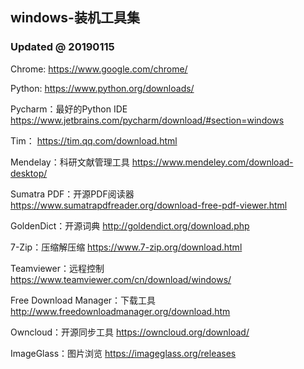 
## windows-装机工具集
### Updated @ 20190115
Chrome: 
  https://www.google.com/chrome/

Python:
  https://www.python.org/downloads/
  
Pycharm：最好的Python IDE
  https://www.jetbrains.com/pycharm/download/#section=windows
  
Tim：
  https://tim.qq.com/download.html

Mendelay：科研文献管理工具
  https://www.mendeley.com/download-desktop/
  
Sumatra PDF：开源PDF阅读器
  https://www.sumatrapdfreader.org/download-free-pdf-viewer.html

GoldenDict：开源词典
  http://goldendict.org/download.php

7-Zip：压缩解压缩
  https://www.7-zip.org/download.html

Teamviewer：远程控制
  https://www.teamviewer.com/cn/download/windows/

Free Download Manager：下载工具
  http://www.freedownloadmanager.org/download.htm

Owncloud：开源同步工具
  https://owncloud.org/download/

ImageGlass：图片浏览
  https://imageglass.org/releases
